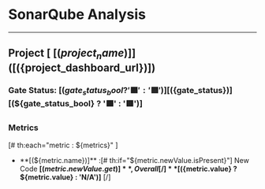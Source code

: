 # SonarQube Analysis

---

## Project [ [(${project_name})] ]([(${project_dashboard_url})])

### Gate Status:  [(${gate_status_bool} ? '🟩' : '🟥')] [(${gate_status})] [(${gate_status_bool} ? '🟩' : '🟥')]

### Metrics

[# th:each="metric : ${metrics}" ]

- **[(${metric.name})]** :[# th:if="${metric.newValue.isPresent}"] New Code **[(${metric.newValue.get})]**, Overall[/] **[(${metric.value} ? ${metric.value} : 'N/A')]** [/]
